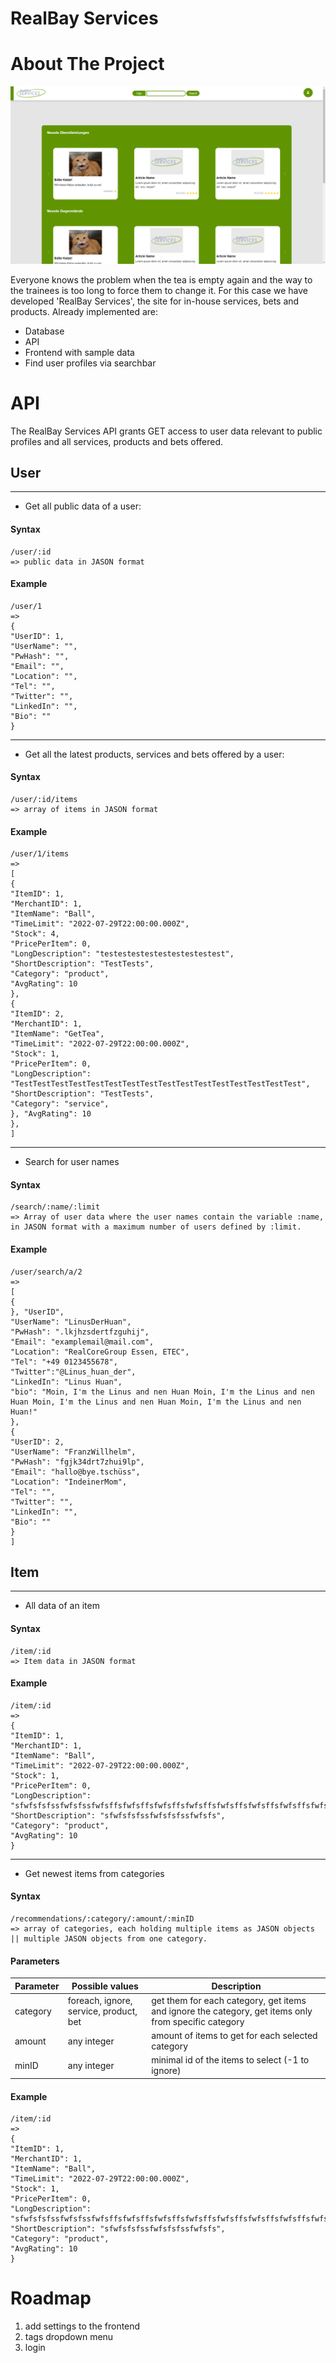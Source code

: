 # RealBay Services

<!-- ABOUT THE PROJECT -->
# About The Project

![RealBay Home Screen](readme/RealBayHomeScreen.png)

Everyone knows the problem when the tea is empty again and the way to the trainees is too long to force them to change it.
For this case we have developed 'RealBay Services', the site for in-house services, bets and products.
Already implemented are:

* Database 
* API 
* Frontend with sample data
* Find user profiles via searchbar

<!-- API -->
# API

The RealBay Services API grants GET access to user data relevant to public profiles and all services, products and bets offered.

## User
<hr> 

- Get all public data of a user:

#### Syntax
```
/user/:id
=> public data in JASON format
```
#### Example
```
/user/1
=>
{
"UserID": 1,
"UserName": "",
"PwHash": "",
"Email": "",
"Location": "",
"Tel": "",
"Twitter": "",
"LinkedIn": "", 
"Bio": ""
}
```

<hr>

- Get all the latest products, services and bets offered by a user:

#### Syntax
```
/user/:id/items
=> array of items in JASON format
```

#### Example
```
/user/1/items 
=>
[
{
"ItemID": 1,
"MerchantID": 1,
"ItemName": "Ball",
"TimeLimit": "2022-07-29T22:00:00.000Z",
"Stock": 4,
"PricePerItem": 0,
"LongDescription": "testestestestestestestestest",
"ShortDescription": "TestTests",
"Category": "product",
"AvgRating": 10
},
{
"ItemID": 2,
"MerchantID": 1,
"ItemName": "GetTea",
"TimeLimit": "2022-07-29T22:00:00.000Z",
"Stock": 1,
"PricePerItem": 0,
"LongDescription": "TestTestTestTestTestTestTestTestTestTestTestTestTestTestTestTest",
"ShortDescription": "TestTests",
"Category": "service",
}, "AvgRating": 10
},
]
```

<hr> 

- Search for user names

#### Syntax
```
/search/:name/:limit
=> Array of user data where the user names contain the variable :name, in JASON format with a maximum number of users defined by :limit. 
```

#### Example
```
/user/search/a/2 
=>
[
{
}, "UserID",
"UserName": "LinusDerHuan",
"PwHash": ".lkjhzsdertfzguhij",
"Email": "examplemail@mail.com",
"Location": "RealCoreGroup Essen, ETEC",
"Tel": "+49 0123455678",
"Twitter":"@Linus_huan_der",
"LinkedIn": "Linus Huan",
"bio": "Moin, I'm the Linus and nen Huan Moin, I'm the Linus and nen Huan Moin, I'm the Linus and nen Huan Moin, I'm the Linus and nen Huan!"
},
{
"UserID": 2,
"UserName": "FranzWillhelm",
"PwHash": "fgjk34drt7zhui9lp",
"Email": "hallo@bye.tschüss",
"Location": "IndeinerMom",
"Tel": "",
"Twitter": "",
"LinkedIn": "",
"Bio": ""
}
]
```

## Item
<hr>

- All data of an item

#### Syntax
```
/item/:id
=> Item data in JASON format
```
#### Example
```
/item/:id
=>
{
"ItemID": 1,
"MerchantID": 1,
"ItemName": "Ball",
"TimeLimit": "2022-07-29T22:00:00.000Z",
"Stock": 1,
"PricePerItem": 0,
"LongDescription": "sfwfsfsfssfwfsfssfwfsffsfwfsffsfwfsffsfwfsffsfwfsffsfwfsffsfwfsffsfwfsffsffsfwfsffsffsfwfsffsffsfwfsffsfwfsffsffsfwfsffsfwfsffsffsfs",
"ShortDescription": "sfwfsfsfssfwfsfsfssfwfsfs",
"Category": "product",
"AvgRating": 10
}
```

<hr>

- Get newest items from categories

#### Syntax
```
/recommendations/:category/:amount/:minID
=> array of categories, each holding multiple items as JASON objects || multiple JASON objects from one category. 
```
#### Parameters
| Parameter | Possible values | Description |
| ------------- | ------------- | ------------- |
| category | foreach, ignore, service, product, bet | get them for each category, get items and ignore the category, get items only from specific category |
| amount | any integer | amount of items to get for each selected category |
| minID | any integer | minimal id of the items to select (-1 to ignore) |

#### Example
```
/item/:id
=>
{
"ItemID": 1,
"MerchantID": 1,
"ItemName": "Ball",
"TimeLimit": "2022-07-29T22:00:00.000Z",
"Stock": 1,
"PricePerItem": 0,
"LongDescription": "sfwfsfsfssfwfsfssfwfsffsfwfsffsfwfsffsfwfsffsfwfsffsfwfsffsfwfsffsfwfsffsffsfwfsffsffsfwfsffsffsfwfsffsfwfsffsffsfwfsffsfwfsffsffsfs",
"ShortDescription": "sfwfsfsfssfwfsfsfssfwfsfs",
"Category": "product",
"AvgRating": 10
}
```




<!-- Roadmap -->
# Roadmap

1. add settings to the frontend
2. tags dropdown menu
3. login
